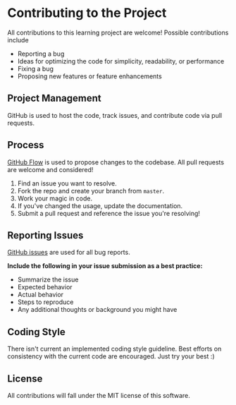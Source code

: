 # Contributing to the Project

All contributions to this learning project are welcome! Possible contributions include

- Reporting a bug
- Ideas for optimizing the code for simplicity, readability, or performance
- Fixing a bug
- Proposing new features or feature enhancements

## Project Management

GitHub is used to host the code, track issues, and contribute code via pull requests.

## Process

[GitHub Flow](https://guides.github.com/introduction/flow/index.html) is used to propose changes to the codebase. All pull requests are welcome and considered!

1. Find an issue you want to resolve.
2. Fork the repo and create your branch from `master`.
3. Work your magic in code.
4. If you've changed the usage, update the documentation.
5. Submit a pull request and reference the issue you're resolving!

## Reporting Issues

[GitHub issues](https://github.com/skillsreactor/rpg-learning-example/issues) are used for all bug reports.

**Include the following in your issue submission as a best practice:**

- Summarize the issue
- Expected behavior
- Actual behavior
- Steps to reproduce
- Any additional thoughts or background you might have

## Coding Style

There isn't current an implemented coding style guideline. Best efforts on consistency with the current code are encouraged. Just try your best :)


## License

All contributions will fall under the MIT license of this software.